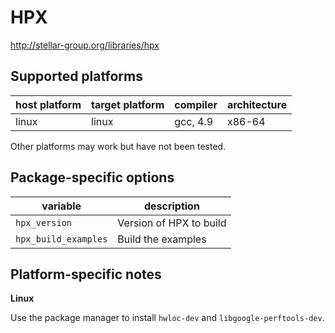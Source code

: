 HPX
===
http://stellar-group.org/libraries/hpx


Supported platforms
-------------------

| host platform | target platform | compiler | architecture |
| ------------- | --------------- | -------- | ------------ |
| linux         | linux           | gcc, 4.9 | x86-64       |

Other platforms may work but have not been tested.


Package-specific options
------------------------

| variable                       | description                                 |
| ------------------------------ | --------------------------------------------|
| `hpx_version`                  | Version of HPX to build                     |
| `hpx_build_examples`           | Build the examples                          |


Platform-specific notes
-----------------------
**Linux**

Use the package manager to install `hwloc-dev` and `libgoogle-perftools-dev`.
